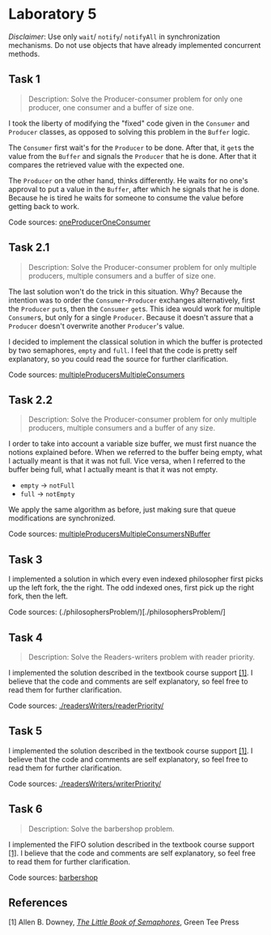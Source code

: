 # Laboratory 5

*Disclaimer*: Use only `wait`/ `notify`/ `notifyAll` in synchronization mechanisms. Do not use objects that have already implemented concurrent methods.

## Task 1

> Description: Solve the Producer-consumer problem for only one producer, one
> consumer and a buffer of size one.

I took the liberty of modifying the "fixed" code given in the `Consumer` and
`Producer` classes, as opposed to solving this problem in the `Buffer` logic.

The `Consumer` first wait's for the `Producer` to be done. After that, it
`get`s the value from the `Buffer` and signals the `Producer` that he is done.
After that it compares the retrieved value with the expected one.

The `Producer` on the other hand, thinks differently. He waits for no one's
approval to put a value in the `Buffer`, after which he signals that he is
done. Because he is tired he waits for someone to consume the value before
getting back to work.

Code sources:
[oneProducerOneConsumer](./oneProducerOneConsumer/)

## Task 2.1

> Description: Solve the Producer-consumer problem for only multiple producers,
> multiple consumers and a buffer of size one.

The last solution won't do the trick in this situation. Why? Because the
intention was to order the `Consumer`-`Producer` exchanges alternatively, first
the `Producer` `put`s, then the `Consumer` `get`s. This idea would work for
multiple `Consumer`s, but only for a single `Producer`. Because it doesn't
assure that a `Producer` doesn't overwrite another `Producer`'s value.

I decided to implement the classical solution in which the buffer is protected
by two semaphores, `empty` and `full`. I feel that the code is pretty self explanatory, so you could read the source for further clarification.

Code sources:
[multipleProducersMultipleConsumers](./multipleProducersMultipleConsumers/)

## Task 2.2

> Description: Solve the Producer-consumer problem for only multiple producers,
> multiple consumers and a buffer of any size.

I order to take into account a variable size buffer, we must first nuance the
notions explained before. When we referred to the buffer being empty, what I
actually meant is that it was not full. Vice versa, when I referred to the
buffer being full, what I actually meant is that it was not empty.

- `empty` -> `notFull`
- `full`  -> `notEmpty`

We apply the same algorithm as before, just making sure that queue
modifications are synchronized.

Code sources:
[multipleProducersMultipleConsumersNBuffer](./multipleProducersMultipleConsumersNBuffer/)

## Task 3

I implemented a solution in which every even indexed philosopher first
picks up the left fork, the the right. The odd indexed ones, first pick up the
right fork, then the left.

Code sources: (./philosophersProblem/)[./philosophersProblem/]

## Task 4

> Description: Solve the Readers-writers problem with reader priority.

I implemented the solution described in the textbook course support [[1]](#1). I
believe that the code and comments are self explanatory, so feel free to read
them for further clarification.

Code sources:
[./readersWriters/readerPriority/](./readersWriters/readerPriority/)

## Task 5

I implemented the solution described in the textbook course support [[1]](#1). I
believe that the code and comments are self explanatory, so feel free to read
them for further clarification.

Code sources:
[./readersWriters/writerPriority/](./readersWriters/writerPriority/)

## Task 6

> Description: Solve the barbershop problem.

I implemented the FIFO solution described in the textbook course support
[[1]](#1). I believe that the code and comments are self explanatory, so feel
free to read them for further clarification.

Code sources: [barbershop](./barbershop/)

## References

<a id="1">[1]</a> 
Allen B. Downey, [*The Little Book of Semaphores*](https://www.greenteapress.com/semaphores/),
Green Tee Press
